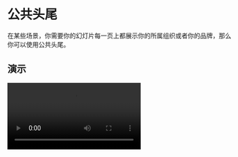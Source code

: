 # 公共头尾

在某些场景，你需要你的幻灯片每一页上都展示你的所属组织或者你的品牌，那么你可以使用公共头尾。

## 演示

<video controls="controls" src="/assets/screencast/header_footer.mp4" />
